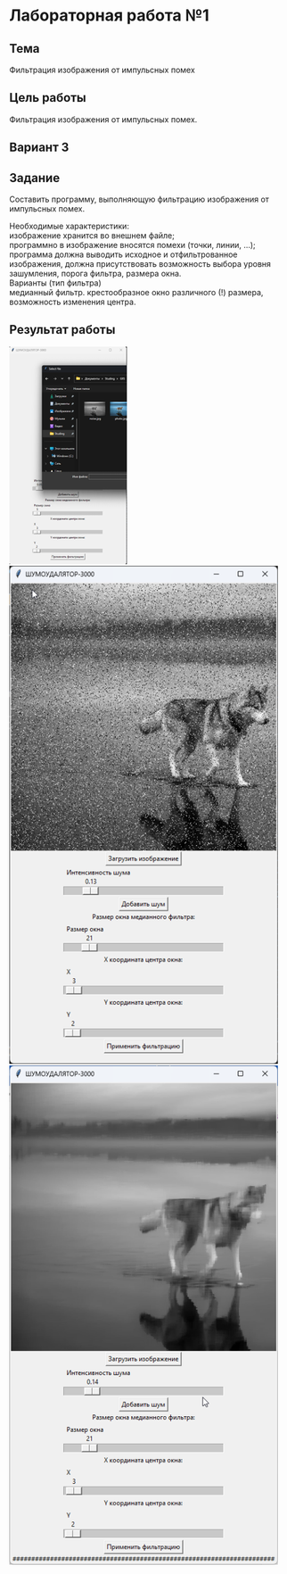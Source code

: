 # Лабораторная работа №1 #
## Тема ##

Фильтрация изображения от импульсных помех

## Цель работы ##

Фильтрация изображения от импульсных помех.

## Вариант 3 ##

## Задание ##

Составить программу, выполняющую фильтрацию изображения от импульсных помех.

Необходимые характеристики:\
изображение хранится во внешнем файле;\
программно в изображение вносятся помехи (точки, линии, ...);\
программа должна выводить исходное и отфильтрованное изображения, должна присутствовать возможность выбора уровня зашумления, порога фильтра, размера окна.\
Варианты (тип фильтра)\
медианный фильтр. крестообразное окно различного (!) размера, возможность изменения центра.

## Результат работы ##

![Выбор изображения](images/1.png)
![Добавление шума](images/2.png)
![Фильтрация](images/3.png)
